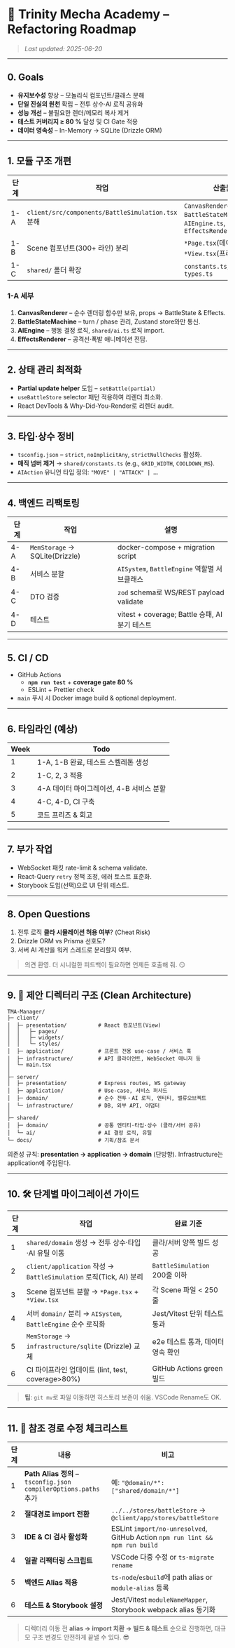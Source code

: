 # 📑 Trinity Mecha Academy – Refactoring Roadmap

> _Last updated: 2025-06-20_

---

## 0. Goals

* **유지보수성** 향상 – 모놀리식 컴포넌트/클래스 분해
* **단일 진실의 원천** 확립 – 전투 상수·AI 로직 공유화
* **성능 개선** – 불필요한 렌더/메모리 복사 제거
* **테스트 커버리지 ≥ 80 %** 달성 및 CI Gate 적용
* **데이터 영속성** – In-Memory → SQLite (Drizzle ORM)

---

## 1. 모듈 구조 개편

| 단계 | 작업 | 산출물 |
| --- | --- | --- |
| 1-A | `client/src/components/BattleSimulation.tsx` 분해 | `CanvasRenderer.tsx`, `BattleStateMachine.ts`, `AIEngine.ts`, `EffectsRenderer.tsx` |
| 1-B | Scene 컴포넌트(300+ 라인) 분리 | `*Page.tsx`(데이터) + `*View.tsx`(프레젠테이션) |
| 1-C | `shared/` 폴더 확장 | `constants.ts`, `ai.ts`, `types.ts` |

### 1-A 세부

1. **CanvasRenderer** – 순수 렌더링 함수만 보유, props → BattleState & Effects.
2. **BattleStateMachine** – turn / phase 관리, Zustand store와만 통신.
3. **AIEngine** – 행동 결정 로직, `shared/ai.ts` 로직 import.
4. **EffectsRenderer** – 공격선·폭발 애니메이션 전담.

---

## 2. 상태 관리 최적화

* **Partial update helper** 도입 – `setBattle(partial)`
* `useBattleStore` selector 패턴 적용하여 리렌더 최소화.
* React DevTools & Why-Did-You-Render로 리렌더 audit.

---

## 3. 타입·상수 정비

* `tsconfig.json` – `strict`, `noImplicitAny`, `strictNullChecks` 활성화.
* **매직 넘버 제거** → `shared/constants.ts` (e.g., `GRID_WIDTH`, `COOLDOWN_MS`).
* `AIAction` 유니언 타입 정의: `"MOVE" | "ATTACK" | …`.

---

## 4. 백엔드 리팩토링

| 단계 | 작업 | 설명 |
| --- | --- | --- |
| 4-A | `MemStorage` → SQLite(Drizzle) | docker-compose + migration script |
| 4-B | 서비스 분할 | `AISystem`, `BattleEngine` 역할별 서브클래스 |
| 4-C | DTO 검증 | `zod` schema로 WS/REST payload validate |
| 4-D | 테스트 | vitest + coverage; Battle 승패, AI 분기 테스트 |

---

## 5. CI / CD

* GitHub Actions
  * **`npm run test`** + **coverage gate 80 %**
  * ESLint + Prettier check
* `main` 푸시 시 Docker image build & optional deployment.

---

## 6. 타임라인 (예상)

| Week | Todo |
| --- | --- |
| 1 | 1-A, 1-B 완료, 테스트 스켈레톤 생성 |
| 2 | 1-C, 2, 3 적용 |
| 3 | 4-A 데이터 마이그레이션, 4-B 서비스 분할 |
| 4 | 4-C, 4-D, CI 구축 |
| 5 | 코드 프리즈 & 회고 |

---

## 7. 부가 작업

* WebSocket 패킷 rate-limit & schema validate.
* React-Query `retry` 정책 조정, 에러 토스트 표준화.
* Storybook 도입(선택)으로 UI 단위 테스트.

---

## 8. Open Questions

1. 전투 로직 **클라 시뮬레이션 허용 여부**? (Cheat Risk)
2. Drizzle ORM vs Prisma 선호도?
3. 서버 AI 계산을 워커 스레드로 분리할지 여부.

> 의견 환영. 더 시니컬한 피드백이 필요하면 언제든 호출해 줘. 😏 

---

## 9. 📁 제안 디렉터리 구조 (Clean Architecture)

```
TMA-Manager/
├─ client/
│  ├─ presentation/          # React 컴포넌트(View)
│  │   ├─ pages/
│  │   ├─ widgets/
│  │   └─ styles/
│  ├─ application/           # 프론트 전용 use-case / 서비스 훅
│  ├─ infrastructure/        # API 클라이언트, WebSocket 매니저 등
│  └─ main.tsx
│
├─ server/
│  ├─ presentation/          # Express routes, WS gateway
│  ├─ application/           # Use-case, 서비스 퍼사드
│  ├─ domain/                # 순수 전투‧AI 로직, 엔티티, 밸류오브젝트
│  └─ infrastructure/        # DB, 외부 API, 어댑터
│
├─ shared/
│  ├─ domain/                # 공통 엔티티·타입·상수 (클라/서버 공유)
│  └─ ai/                    # AI 결정 로직, 유틸
└─ docs/                     # 기획/참조 문서
```

의존성 규칙: **presentation → application → domain** (단방향). Infrastructure는 application에 주입된다.

---

## 10. 🛠️ 단계별 마이그레이션 가이드

| 단계 | 작업 | 완료 기준 |
| --- | --- | --- |
| 1 | `shared/domain` 생성 → 전투 상수·타입·AI 유틸 이동 | 클라/서버 양쪽 빌드 성공 |
| 2 | `client/application` 작성 → `BattleSimulation` 로직(Tick, AI) 분리 | `BattleSimulation` 200줄 이하 |
| 3 | Scene 컴포넌트 분할 → `*Page.tsx` + `*View.tsx` | 각 Scene 파일 < 250줄 |
| 4 | 서버 `domain/` 분리 → `AISystem`, `BattleEngine` 순수 로직화 | Jest/Vitest 단위 테스트 통과 |
| 5 | `MemStorage` → `infrastructure/sqlite` (Drizzle) 교체 | e2e 테스트 통과, 데이터 영속 확인 |
| 6 | CI 파이프라인 업데이트 (lint, test, coverage>80%) | GitHub Actions green 빌드 |

> **팁**: `git mv`로 파일 이동하면 히스토리 보존이 쉬움. VSCode Rename도 OK.

---

## 11. 🔗 참조 경로 수정 체크리스트

| 단계 | 내용 | 비고 |
| --- | --- | --- |
| 1 | **Path Alias 정의** – `tsconfig.json` `compilerOptions.paths` 추가 | 예: `"@domain/*": ["shared/domain/*"]` |
| 2 | **절대경로 import 전환** | `../../stores/battleStore` → `@client/app/stores/battleStore` |
| 3 | **IDE & CI 검사 활성화** | ESLint `import/no-unresolved`, GitHub Action `npm run lint && npm run build` |
| 4 | **일괄 리팩터링 스크립트** | VSCode 다중 수정 or `ts-migrate rename` | regex: `from ['"]\.{1,2}/[^'"]+['"]` |
| 5 | **백엔드 Alias 적용** | `ts-node`/`esbuild`에 path alias or `module-alias` 등록 |
| 6 | **테스트 & Storybook 설정** | Jest/Vitest `moduleNameMapper`, Storybook webpack alias 동기화 |

> 디렉터리 이동 전 **alias → import 치환 → 빌드 & 테스트** 순으로 진행하면, 대규모 구조 변경도 안전하게 끝낼 수 있다. 😎 